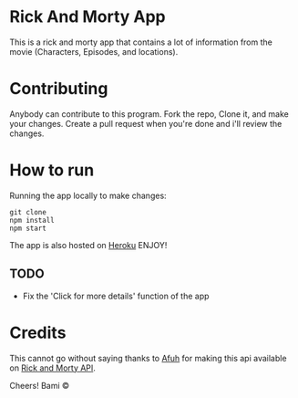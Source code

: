 # Rick And Morty App
This is a rick and morty app that contains a lot of information from the movie (Characters, Episodes, and locations).

# Contributing
Anybody can contribute to this program. Fork the repo, Clone it, and make your changes. Create a pull request when you're done and i'll review the changes.

# How to run
Running the app locally to make changes: 
```
git clone 
npm install
npm start
```
The app is also hosted on [Heroku](https://ricknmorty.herokuapp.com/) ENJOY!

## TODO
- Fix the 'Click for more details' function of the app

# Credits
This cannot go without saying thanks to [Afuh](https://github.com/afuh/rick-and-morty-api) for making this api available on [Rick and Morty API](https://rickandmortyapi.com/). 

Cheers! Bami &copy;

